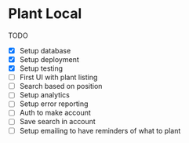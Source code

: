 # Plant Local

TODO
- [X] Setup database
- [X] Setup deployment
- [X] Setup testing
- [ ] First UI with plant listing
- [ ] Search based on position
- [ ] Setup analytics
- [ ] Setup error reporting
- [ ] Auth to make account
- [ ] Save search in account
- [ ] Setup emailing to have reminders of what to plant
